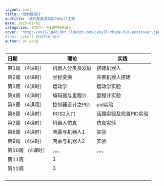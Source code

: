 ```yaml
---
layout: post
title: '控制器设计'
subtitle: '或许是最漂亮的Jekyll主题'
date: 2025-01-02
categories: 实验4---PID控制器设计
cover: 'http://on2171g4d.bkt.clouddn.com/jekyll-theme-h2o-postcover.jpg'
#tags: jekyll 前端开发 设计
author: Dr.wang
---
```


| 日期                                 | 理论 |  实践           |
| :-----------------------------------| ---------- |-----------|
| 第1周 （4课时）                     | 机器人分类及发展      |搭建机器人|
| 第2周 （4课时）                      | 坐标变换     |完善机器人搭建|
| 第3周 （4课时）                      | 运动学          | 运动学实验|
| 第4周 （4课时）                      |编码器与里程计        |里程计实验|
| 第5周  （4课程）                     |控制器设计之PID       |pid实验  |
| 第6周 （4课时）                      | ROS2入门        |话题实验及完善PID实验|
| 第7周 （4课时）                      | 机器人仿真        |仿真实验
| 第8周 （4课时）                      | 鸿蒙与机器人1      |实验
| 第9周 （4课时）                        | 鸿蒙与机器人2       |实验
| 第10周 （4课时）                      | 。。。          |。。。|
| 第11周                                    | 1          |
| 第12周                                  | 3          |
|                                           |             |
|                                           |              |
|                                           |              |
|                                           |              |